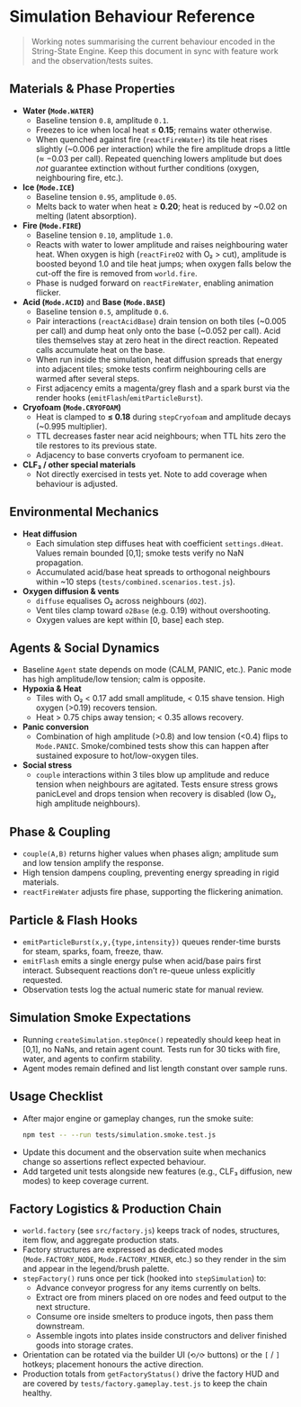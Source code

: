 # Simulation Behaviour Reference

> Working notes summarising the current behaviour encoded in the String-State Engine. Keep this document in sync with feature work and the observation/tests suites.

## Materials & Phase Properties

- **Water (`Mode.WATER`)**
  - Baseline tension `0.8`, amplitude `0.1`.
  - Freezes to ice when local heat ≤ **0.15**; remains water otherwise.
  - When quenched against fire (`reactFireWater`) its tile heat rises slightly (~0.006 per interaction) while the fire amplitude drops a little (≈ −0.03 per call). Repeated quenching lowers amplitude but does *not* guarantee extinction without further conditions (oxygen, neighbouring fire, etc.).
- **Ice (`Mode.ICE`)**
  - Baseline tension `0.95`, amplitude `0.05`.
  - Melts back to water when heat ≥ **0.20**; heat is reduced by ~0.02 on melting (latent absorption).
- **Fire (`Mode.FIRE`)**
  - Baseline tension `0.10`, amplitude `1.0`.
  - Reacts with water to lower amplitude and raises neighbouring water heat. When oxygen is high (`reactFireO2` with O₂ > cut), amplitude is boosted beyond 1.0 and tile heat jumps; when oxygen falls below the cut-off the fire is removed from `world.fire`.
  - Phase is nudged forward on `reactFireWater`, enabling animation flicker.
- **Acid (`Mode.ACID`)** and **Base (`Mode.BASE`)**
  - Baseline tension `0.5`, amplitude `0.6`.
  - Pair interactions (`reactAcidBase`) drain tension on both tiles (~0.005 per call) and dump heat only onto the base (~0.052 per call). Acid tiles themselves stay at zero heat in the direct reaction. Repeated calls accumulate heat on the base.
  - When run inside the simulation, heat diffusion spreads that energy into adjacent tiles; smoke tests confirm neighbouring cells are warmed after several steps.
  - First adjacency emits a magenta/grey flash and a spark burst via the render hooks (`emitFlash`/`emitParticleBurst`).
- **Cryofoam (`Mode.CRYOFOAM`)**
  - Heat is clamped to **≤ 0.18** during `stepCryofoam` and amplitude decays (~0.995 multiplier).
  - TTL decreases faster near acid neighbours; when TTL hits zero the tile restores to its previous state.
  - Adjacency to base converts cryofoam to permanent ice.
- **CLF₃ / other special materials**
  - Not directly exercised in tests yet. Note to add coverage when behaviour is adjusted.

## Environmental Mechanics

- **Heat diffusion**
  - Each simulation step diffuses heat with coefficient `settings.dHeat`. Values remain bounded [0,1]; smoke tests verify no NaN propagation.
  - Accumulated acid/base heat spreads to orthogonal neighbours within ~10 steps (`tests/combined.scenarios.test.js`).
- **Oxygen diffusion & vents**
  - `diffuse` equalises O₂ across neighbours (`dO2`).
  - Vent tiles clamp toward `o2Base` (e.g. 0.19) without overshooting.
  - Oxygen values are kept within [0, base] each step.

## Agents & Social Dynamics

- Baseline `Agent` state depends on mode (CALM, PANIC, etc.). Panic mode has high amplitude/low tension; calm is opposite.
- **Hypoxia & Heat**
  - Tiles with O₂ < 0.17 add small amplitude, < 0.15 shave tension. High oxygen (>0.19) recovers tension.
  - Heat > 0.75 chips away tension; < 0.35 allows recovery.
- **Panic conversion**
  - Combination of high amplitude (>0.8) and low tension (<0.4) flips to `Mode.PANIC`. Smoke/combined tests show this can happen after sustained exposure to hot/low-oxygen tiles.
- **Social stress**
  - `couple` interactions within 3 tiles blow up amplitude and reduce tension when neighbours are agitated. Tests ensure stress grows panicLevel and drops tension when recovery is disabled (low O₂, high amplitude neighbours).

## Phase & Coupling

- `couple(A,B)` returns higher values when phases align; amplitude sum and low tension amplify the response.
- High tension dampens coupling, preventing energy spreading in rigid materials.
- `reactFireWater` adjusts fire phase, supporting the flickering animation.

## Particle & Flash Hooks

- `emitParticleBurst(x,y,{type,intensity})` queues render-time bursts for steam, sparks, foam, freeze, thaw.
- `emitFlash` emits a single energy pulse when acid/base pairs first interact. Subsequent reactions don’t re-queue unless explicitly requested.
- Observation tests log the actual numeric state for manual review.

## Simulation Smoke Expectations

- Running `createSimulation.stepOnce()` repeatedly should keep heat in [0,1], no NaNs, and retain agent count. Tests run for 30 ticks with fire, water, and agents to confirm stability.
- Agent modes remain defined and list length constant over sample runs.

## Usage Checklist

- After major engine or gameplay changes, run the smoke suite:
  ```bash
  npm test -- --run tests/simulation.smoke.test.js
  ```
- Update this document and the observation suite when mechanics change so assertions reflect expected behaviour.
- Add targeted unit tests alongside new features (e.g., CLF₃ diffusion, new modes) to keep coverage current.

## Factory Logistics & Production Chain

- `world.factory` (see `src/factory.js`) keeps track of nodes, structures, item flow, and aggregate production stats.
- Factory structures are expressed as dedicated modes (`Mode.FACTORY_NODE`, `Mode.FACTORY_MINER`, etc.) so they render in the sim and appear in the legend/brush palette.
- `stepFactory()` runs once per tick (hooked into `stepSimulation`) to:
  - Advance conveyor progress for any items currently on belts.
  - Extract ore from miners placed on ore nodes and feed output to the next structure.
  - Consume ore inside smelters to produce ingots, then pass them downstream.
  - Assemble ingots into plates inside constructors and deliver finished goods into storage crates.
- Orientation can be rotated via the builder UI (`⟲/⟳` buttons) or the `[` / `]` hotkeys; placement honours the active direction.
- Production totals from `getFactoryStatus()` drive the factory HUD and are covered by `tests/factory.gameplay.test.js` to keep the chain healthy.
